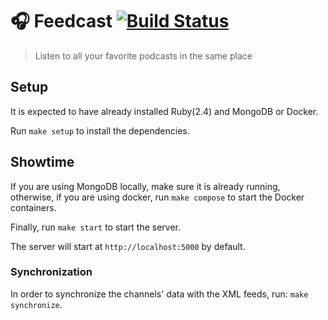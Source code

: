 # :headphones: Feedcast [![Build Status](https://travis-ci.org/marceloboeira/feedcast.svg?branch=master)](https://travis-ci.org/marceloboeira/feedcast)
> Listen to all your favorite podcasts in the same place

## Setup

It is expected to have already installed Ruby(2.4) and MongoDB or Docker.

Run `make setup` to install the dependencies.

## Showtime

If you are using MongoDB locally, make sure it is already running, otherwise, if you are using docker, run `make compose` to start the Docker containers.

Finally, run `make start` to start the server.

The server will start at `http://localhost:5000` by default.

### Synchronization

In order to synchronize the channels' data with the XML feeds, run: `make synchronize`.
